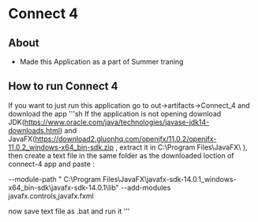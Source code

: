# Connect 4
## About 
- Made this Application as a part of Summer traning 

## How to run Connect 4 
If you want to just run this application go to out->artifacts->Connect_4 and download the app
'''sh
If the application is not opening download JDK(https://www.oracle.com/java/technologies/javase-jdk14-downloads.html) and JavaFX(https://download2.gluonhq.com/openjfx/11.0.2/openjfx-11.0.2_windows-x64_bin-sdk.zip , extract it in C:\Program Files\JavaFX\ ), then create a text file in the same folder as the downloaded loction of connect-4 app and paste : 

--module-path " C:\Program Files\JavaFX\javafx-sdk-14.0.1_windows-x64_bin-sdk\javafx-sdk-14.0.1\lib" --add-modules javafx.controls,javafx.fxml  

now save text file as .bat and run it 
'''
